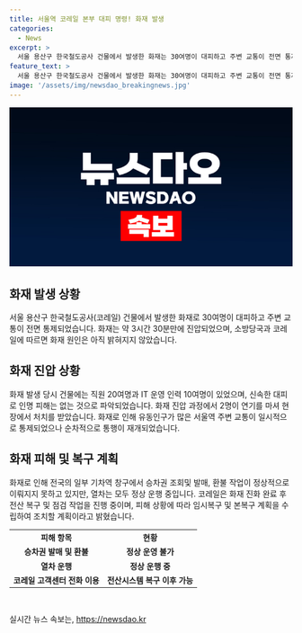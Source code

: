 ```yaml
---
title: 서울역 코레일 본부 대피 명령! 화재 발생
categories:
  - News
excerpt: >
  서울 용산구 한국철도공사 건물에서 발생한 화재는 30여명이 대피하고 주변 교통이 전면 통제되는 사태를 초래했지만, 인명피해는 없었다. 화재는 약 3시간30분 만에 진압돼, 현재는 마무리됐다. 화재 당시 건물에 있던 직원들은 빠르게 대피해 피해는 없었으며, 화재 원인은 아직 확인되지 않았다. 해당 건물이 위치한 서울역 인근 지역의 교통은 일시적으로 마비됐지만, 현재는 정상화된 상태이다. 코레일은 화재 후 전산 복구 및 점검 작업을 진행 중이며, 열차 운행은 정상적으로 이뤄지고 있다.
feature_text: >
  서울 용산구 한국철도공사 건물에서 발생한 화재는 30여명이 대피하고 주변 교통이 전면 통제되는 사태를 초래했지만, 인명피해는 없었다. 화재는 약 3시간30분 만에 진압돼, 현재는 마무리됐다. 화재 당시 건물에 있던 직원들은 빠르게 대피해 피해는 없었으며, 화재 원인은 아직 확인되지 않았다. 해당 건물이 위치한 서울역 인근 지역의 교통은 일시적으로 마비됐지만, 현재는 정상화된 상태이다. 코레일은 화재 후 전산 복구 및 점검 작업을 진행 중이며, 열차 운행은 정상적으로 이뤄지고 있다.
image: '/assets/img/newsdao_breakingnews.jpg'
---
```


<p><img src="/assets/img/newsdao_breakingnews.jpg" alt="ontimetimes 속보" /></p>

<h2 data-ke-size="size26">화재 발생 상황</h2>

<p data-ke-size="size16">서울 용산구 한국철도공사(코레일) 건물에서 발생한 화재로 30여명이 대피하고 주변 교통이 전면 통제되었습니다. 화재는 약 3시간 30분만에 진압되었으며, 소방당국과 코레일에 따르면 화재 원인은 아직 밝혀지지 않았습니다.</p>

<h2 data-ke-size="size26">화재 진압 상황</h2>

<p data-ke-size="size16">화재 발생 당시 건물에는 직원 20여명과 IT 운영 인력 10여명이 있었으며, 신속한 대피로 인명 피해는 없는 것으로 파악되었습니다. 화재 진압 과정에서 2명이 연기를 마셔 현장에서 처치를 받았습니다. 화재로 인해 유동인구가 많은 서울역 주변 교통이 일시적으로 통제되었으나 순차적으로 통행이 재개되었습니다.</p>

<h2 data-ke-size="size26">화재 피해 및 복구 계획</h2>

<p data-ke-size="size16">화재로 인해 전국의 일부 기차역 창구에서 승차권 조회및 발매, 환불 작업이 정상적으로 이뤄지지 못하고 있지만, 열차는 모두 정상 운행 중입니다. 코레일은 화재 진화 완료 후 전산 복구 및 점검 작업을 진행 중이며, 피해 상황에 따라 임시복구 및 본복구 계획을 수립하여 조치할 계획이라고 밝혔습니다.</p>

<table>
  <tr>
    <th>피해 항목</th>
    <th>현황</th>
  </tr>
  <tr>
    <td style="text-align: center; height: 17px;"><b>승차권 발매 및 환불</b></td>
    <td style="text-align: center; height: 17px;"><b>정상 운영 불가</b></td>
  </tr>
  <tr>
    <td style="text-align: center; height: 17px;"><b>열차 운행</b></td>
    <td style="text-align: center; height: 17px;"><b>정상 운행 중</b></td>
  </tr>
  <tr>
    <td style="text-align: center; height: 17px;"><b>코레일 고객센터 전화 이용</b></td>
    <td style="text-align: center; height: 17px;"><b>전산시스템 복구 이후 가능</b></td>
  </tr>
</table>

<p data-ke-size="size16">&nbsp;</p>
실시간 뉴스 속보는, <a href="https://newsdao.kr" rel="dofollow">https://newsdao.kr</a>


